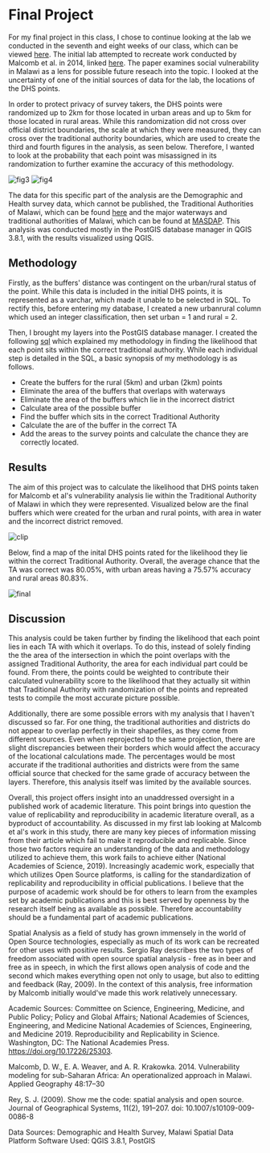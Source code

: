 # Final Project

For my final project in this class, I chose to continue looking at the lab we conducted in the seventh and eight weeks of our class, which can be viewed [here](malawi.md).  The initial lab attempted to recreate work conducted by Malcomb et al. in 2014, linked [here](https://reader.elsevier.com/reader/sd/pii/S0143622814000058?token=078A0ACAE18D01995A67473D93E5DC36A07C5779021CF903B8334CF1D7C8EAD9277467C394E80035D5AD73BF0FD401F0).  The paper examines social vulnerability in Malawi as a lens for possible future reseach into the topic. I looked at the uncertainty of one of the initial sources of data for the lab, the locations of the DHS points.  

In order to protect privacy of survey takers, the DHS points were randomized up to 2km for those located in urban areas and up to 5km for those located in rural areas.  While this randomization did not cross over official district boundaries, the scale at which they were measured, they can cross over the traditional authority boundaries, which are used to create the third and fourth figures in the analysis, as seen below.  Therefore, I wanted to look at the probability that each point was misassigned in its randomization to further examine the accuracy of this methodology.

![fig3](figure3.PNG "Malcomb Figure 3") ![fig4](figure4.PNG "Malcomb Figure 4")

The data for this specific part of the analysis are the Demographic and Health survey data, which cannot be published, the Traditional Authorities of Malawi, which can be found [here](http://spatialdata.dhsprogram.com/boundaries/#view=table&countryId=MW) and the major waterways and traditional authorities of Malawi, which can be found at [MASDAP](http://www.masdap.mw/). This analysis was conducted mostly in the PostGIS database manager in QGIS 3.8.1, with the results visualized using QGIS.


## Methodology
Firstly, as the buffers' distance was contingent on the urban/rural status of the point.  While this data is included in the initial DHS points, it is represented as a varchar, which made it unable to be selected in SQL.  To rectify this, before entering my database, I created a new urbanrural column which used an integer classification, then set urban = 1 and rural = 2.

Then, I brought my layers into the PostGIS database manager.  I created the following [sql](final.sql) which explained my methodology in finding the likelihood that each point sits within the correct traditional authority.  While each individual step is detailed in the SQL, a basic synopsis of my methodology is as follows.

 - Create the buffers for the rural (5km) and urban (2km) points
 - Eliminate the area of the buffers that overlaps with waterways
 - Eliminate the area of the buffers which lie in the incorrect district
 - Calculate area of the possible buffer
 - Find the buffer which sits in the correct Traditional Authority
 - Calculate the are of the buffer in the correct TA
 - Add the areas to the survey points and calculate the chance they are correctly located.
 
## Results
The aim of this project was to calculate the likelihood that DHS points taken for Malcomb et al's vulnerability analysis lie within the Traditional Authority of Malawi in which they were represented.  Visualized below are the final buffers which were created for the urban and rural points, with area in water and the incorrect district removed. 
 
![clip](clipped2.png)
 
Below, find a map of the inital DHS points rated for the likelihood they lie within the correct Traditional Authority.  Overall, the average chance that the TA was correct was 80.05%, with urban areas having a 75.57% accuracy and rural areas 80.83%.  
 
![final](final2.png)

## Discussion
This analysis could be taken further by finding the likelihood that each point lies in each TA with which it overlaps.  To do this, instead of solely finding the the area of the intersection in which the point overlaps with the assigned Traditional Authority, the area for each individual part could be found.  From there, the points could be weighted to contribute their calculated vulnerability score to the likelihood that they actually sit within that Traditional Authority with randomization of the points and repreated tests to compile the most accurate picture possible.

Additionally, there are some possible errors with my analysis that I haven't discussed so far.  For one thing, the traditional authorities and districts do not appear to overlap perfectly in their shapefiles, as they come from different sources.  Even when reprojected to the same projection, there are slight discrepancies between their borders which would affect the accuracy of the locational calculations made.  The percentages would be most accurate if the traditional authorities and districts were from the same official source that checked for the same grade of accuracy between the layers.  Therefore, this analysis itself was limited by the available sources.

Overall, this project offers insight into an unaddressed oversight in a published work of academic literature.  This point brings into question the value of replicability and reproducibility in academic literature overall, as a byproduct of accountability.  As discussed in my first lab looking at Malcomb et al's work in this study, there are many key pieces of information missing from their article which fail to make it reproducible and replicable.  Since those two factors require an understanding of the data and methodology utilized to achieve them, this work fails to achieve either (National Academies of Science, 2019).  Increasingly academic work, especially that which utilizes Open Source platforms, is calling for the standardization of replicability and reproducibility in official publications. I believe that the purpose of academic work should be for others to learn from the examples set by academic publications and this is best served by openness by the research itself being as available as possible.  Therefore accountability should be a fundamental part of academic publications.  

Spatial Analysis as a field of study has grown immensely in the world of Open Source technologies, especially as much of its work can be recreated for other uses with positive results.  Sergio Ray describes the two types of freedom associated with open source spatial analysis - free as in beer and free as in speech, in  which the first allows open analysis of code and the second which makes everything open not only to usage, but also to editting and feedback (Ray, 2009).  In the context of this analysis, free information by Malcomb initially would've made this work relatively unnecessary.  

Academic Sources:
Committee on Science, Engineering, Medicine, and Public Policy; Policy and Global Affairs; National Academies of Sciences, Engineering, and Medicine National Academies of Sciences, Engineering, and Medicine 2019. Reproducibility and Replicability in Science. Washington, DC: The National Academies Press. https://doi.org/10.17226/25303.

Malcomb, D. W., E. A. Weaver, and A. R. Krakowka. 2014. Vulnerability modeling for sub-Saharan Africa: An
operationalized approach in Malawi. Applied Geography 48:17–30

Rey, S. J. (2009). Show me the code: spatial analysis and open source. Journal of Geographical Systems, 11(2), 191–207. doi: 10.1007/s10109-009-0086-8

Data Sources: Demographic and Health Survey, Malawi Spatial Data Platform
Software Used: QGIS 3.8.1, PostGIS

